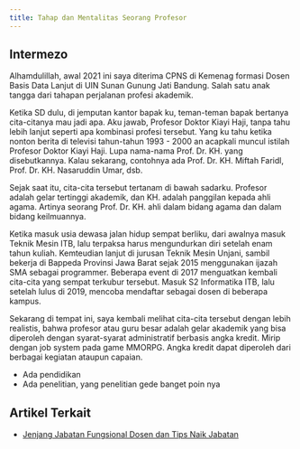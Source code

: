 ```yaml
---
title: Tahap dan Mentalitas Seorang Profesor
---
```


## Intermezo

Alhamdulillah, awal 2021 ini saya diterima CPNS di Kemenag formasi Dosen Basis Data Lanjut di UIN Sunan Gunung Jati Bandung. Salah satu anak tangga dari tahapan perjalanan profesi akademik.

Ketika SD dulu, di jemputan kantor bapak ku, teman-teman bapak bertanya cita-citanya mau jadi apa. Aku jawab, Profesor Doktor Kiayi Haji, tanpa tahu lebih lanjut seperti apa kombinasi profesi tersebut. Yang ku tahu ketika nonton berita di televisi tahun-tahun 1993 - 2000 an acapkali muncul istilah Profesor Doktor Kiayi Haji. Lupa nama-nama Prof. Dr. KH. yang disebutkannya. Kalau sekarang, contohnya ada Prof. Dr. KH. Miftah Faridl, Prof. Dr. KH. Nasaruddin Umar, dsb.

Sejak saat itu, cita-cita tersebut tertanam di bawah sadarku. Profesor adalah gelar tertinggi akademik, dan KH. adalah panggilan kepada ahli agama. Artinya seorang Prof. Dr. KH. ahli dalam bidang agama dan dalam bidang keilmuannya.

Ketika masuk usia dewasa jalan hidup sempat berliku, dari awalnya masuk Teknik Mesin ITB, lalu terpaksa harus mengundurkan diri setelah enam tahun kuliah. Kemteudian lanjut di jurusan Teknik Mesin Unjani, sambil bekerja di Bappeda Provinsi Jawa Barat sejak 2015 menggunakan ijazah SMA sebagai programmer. Beberapa event di 2017 menguatkan kembali cita-cita yang sempat terkubur tersebut. Masuk S2 Informatika ITB, lalu setelah lulus di 2019, mencoba mendaftar sebagai dosen di beberapa kampus.

Sekarang di tempat ini, saya kembali melihat cita-cita tersebut dengan lebih realistis, bahwa profesor atau guru besar adalah gelar akademik yang bisa diperoleh dengan syarat-syarat administratif berbasis angka kredit. Mirip dengan job system pada game MMORPG. Angka kredit dapat diperoleh dari berbagai kegiatan ataupun capaian. 

- Ada pendidikan
- Ada penelitian, yang penelitian gede banget poin nya

## Artikel Terkait
- [Jenjang Jabatan Fungsional Dosen dan Tips Naik Jabatan](https://www.duniadosen.com/jenjang-jabatan-fungsional-dosen/)


